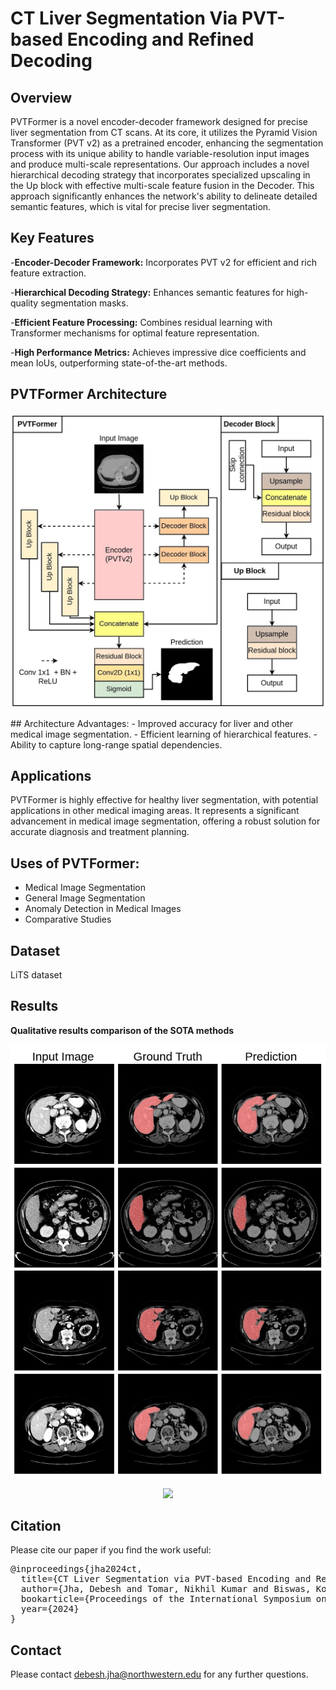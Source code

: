 # CT Liver Segmentation Via PVT-based Encoding and Refined Decoding

## Overview
PVTFormer is a novel encoder-decoder framework designed for precise liver segmentation from CT scans. At its core, it utilizes the Pyramid Vision Transformer (PVT v2) as a pretrained encoder, enhancing the segmentation process with its unique ability to handle variable-resolution input images and produce multi-scale representations. Our approach includes a novel hierarchical decoding strategy that incorporates specialized upscaling in the Up block with effective multi-scale feature fusion in the Decoder. This approach significantly enhances the network's ability to delineate detailed semantic features, which is vital for precise liver segmentation.

## Key Features
-**Encoder-Decoder Framework:** Incorporates PVT v2 for efficient and rich feature extraction.

-**Hierarchical Decoding Strategy:** Enhances semantic features for high-quality segmentation masks.

-**Efficient Feature Processing:** Combines residual learning with Transformer mechanisms for optimal feature representation.

-**High Performance Metrics:** Achieves impressive dice coefficients and mean IoUs, outperforming state-of-the-art methods.
## PVTFormer Architecture 
<p align="center">
<img src="Img/PVTFormer.jpg">
</p>
## Architecture Advantages:
- Improved accuracy for liver and other medical image segmentation.
- Efficient learning of hierarchical features.
- Ability to capture long-range spatial dependencies.

  
## Applications
PVTFormer is highly effective for healthy liver segmentation, with potential applications in other medical imaging areas. It represents a significant advancement in medical image segmentation, offering a robust solution for accurate diagnosis and treatment planning.


## Uses of PVTFormer:
- Medical Image Segmentation 
- General Image Segmentation
- Anomaly Detection in Medical Images 
- Comparative Studies

## Dataset 
LiTS dataset


## Results
 **Qualitative results comparison of the SOTA methods** <br/>
<p align="center">
<img src="Img/liver-3.jpg">
</p>

<p align="center">
<img src="Img/results_liver.png">
</p>


## Citation
Please cite our paper if you find the work useful: 
<pre>
@inproceedings{jha2024ct,
  title={CT Liver Segmentation via PVT-based Encoding and Refined Decoding},
  author={Jha, Debesh and Tomar, Nikhil Kumar and Biswas, Koushik and Durak, Gorkem and Medetalibeyoglu, Alpay and Antalek, Matthew and Velichko, Yury and Ladner, Daniela and Borhani, Amir and Bagci, Ulas},
  bookarticle={Proceedings of the International Symposium on Biomedical Imaging (ISBI)},
  year={2024}
}
</pre>

## Contact
Please contact debesh.jha@northwestern.edu for any further questions.



